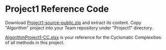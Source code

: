 # Project1 Reference Code

Download [Project1-source-public.zip](Project1-source-public.zip) and extract its content. Copy "Algorithm" project into your Team repository under "Project1" directory.

[AlgorithmProject1-CC.xlsx](AlgorithmProject1-CC.xlsx) is your reference for the Cyclomatic Complexities of all methods in this project.
